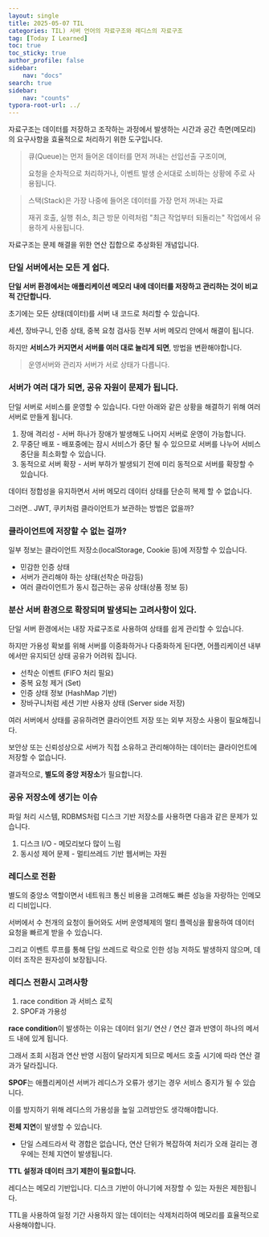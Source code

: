 ```yaml
---
layout: single
title: 2025-05-07 TIL
categories: TIL) 서버 언어의 자료구조와 레디스의 자료구조
tag: [Today I Learned]
toc: true
toc_sticky: true
author_profile: false
sidebar:
    nav: "docs"
search: true
sidebar:
    nav: "counts"
typora-root-url: ../
---
```


자료구조는 데이터를 저장하고 조작하는 과정에서 발생하는 시간과 공간 측면(메모리)의 요구사항을 효율적으로 처리하기 위한 도구입니다.

> 큐(Queue)는 먼저 들어온 데이터를 먼저 꺼내는 선입선출 구조이며,
>
> 요청을 순차적으로 처리하거나, 이벤트 발생 순서대로 소비하는 상황에 주로 사용됩니다.

> 스택(Stack)은 가장 나중에 들어온 데이터를 가장 먼저 꺼내는 자료
>
> 재귀 호출, 실행 취소, 최근 방문 이력처럼 "최근 작업부터 되돌리는" 작업에서 유용하게 사용됩니다.

자료구조는 문제 해결을 위한 연산 집합으로 추상화된 개념입니다.



### 단일 서버에서는 모든 게 쉽다.

**단일 서버 환경에서는 애플리케이션 메모리 내에 데이터를 저장하고 관리하는 것이 비교적 간단합니다.**

초기에는 모든 상태(데이터)를 서버 내 코드로 처리할 수 있습니다.

세션, 장바구니, 인증 상태, 중복 요청 검사등 전부 서버 메모리 안에서 해결이 됩니다.

하지만 **서비스가 커지면서 서버를 여러 대로 늘리게 되면**, 방법을 변환해야합니다.

> 운영서버와 관리자 서버가 서로 상태가 다릅니다.



### 서버가 여러 대가 되면, 공유 자원이 문제가 됩니다.

단일 서버로 서비스를 운영할 수 있습니다. 다만 아래와 같은 상황을 해결하기 위해 여러 서버로 만들게 됩니다.

1. 장애 격리성 - 서버 하나가 장애가 발생해도 나머지 서버로 운영이 가능합니다.
2. 무중단 배포 - 배포중에는 잠시 서비스가 중단 될 수 있으므로 서버를 나누어 서비스 중단을 최소화할 수 있습니다.
3. 동적으로 서버 확장 - 서버 부하가 발생되기 전에 미리 동적으로 서버를 확장할 수 있습니다.

데이터 정합성을 유지하면서 서버 메모리 데이터 상태를 단순히 복제 할 수 없습니다.



그러면.. JWT, 쿠키처럼 클라이언트가 보관하는 방법은 없을까?



### 클라이언트에 저장할 수 없는 걸까?

일부 정보는 클라이언트 저장소(localStorage, Cookie 등)에 저장할 수 있습니다.

+ 민감한 인증 상태
+ 서버가 관리해야 하는 상태(선착순 마감등)
+ 여러 클라이언트가 동시 접근하는 공유 상태(상품 정보 등)



### 분산 서버 환경으로 확장되며 발생되는 고려사항이 있다.

단일 서버 환경에서는 내장 자료구조로 사용하여 상태를 쉽게 관리할 수 있습니다.

하지만 가용성 확보를 위해 서버를 이중화하거나 다중화하게 된다면, 어플리케이션 내부에서만 유지되던 상태 공유가 어려워 집니다.



+ 선착순 이벤트 (FIFO 처리 필요)
+ 중복 요청 제거 (Set)
+ 인증 상태 정보 (HashMap 기반)
+ 장바구니처럼 세션 기반 사용자 상태 (Server side 저장)



여러 서버에서 상태를 공유하려면 클라이언트 저장 또는 외부 저장소 사용이 필요해집니다.

보안상 또는 신뢰성상으로 서버가 직접 소유하고 관리해야하는 데이터는 클라이언트에 저장할 수 없습니다.

결과적으로, **별도의 중앙 저장소**가 필요합니다.



### 공유 저장소에 생기는 이슈

파일 처리 시스템, RDBMS처럼 디스크 기반 저장소를 사용하면 다음과 같은 문제가 있습니다.

1. 디스크 I/O - 메모리보다 많이 느림
2. 동시성 제어 문제 - 멀티쓰레드 기반 웹서버는 자원 



### 레디스로 전환

별도의 중앙소 역할이면서 네트워크 통신 비용을 고려해도 빠른 성능을 자랑하는 인메모리 디비입니다.

서버에서 수 천개의 요청이 들어와도 서버 운영체제의 멀티 플렉싱을 활용하여 데이터 요청을 빠르게 받을 수 있습니다.

그리고 이벤트 루프를 통해 단일 쓰레드로 락으로 인한 성능 저하도 발생하지 않으며, 데이터 조작은 원자성이 보장됩니다.



### 레디스 전환시 고려사항

1. race condition 과 서비스 로직
2. SPOF과 가용성



**race condition**이 발생하는 이유는 데이터 읽기/ 연산 / 연산 결과 반영이 하나의 메서드 내에 있게 됩니다.

그래서 조회 시점과 연산 반영 시점이 달라지게 되므로 메서드 호출 시기에 따라 연산 결과가 달라집니다.



**SPOF**는 애플리케이션 서버가 레디스가 오류가 생기는 경우 서비스 중지가 될 수 있습니다.

이를 방지하기 위해 레디스의 가용성을 높일 고려방안도 생각해야합니다.



**전체 지연**이 발생할 수 있습니다.

+ 단일 스레드라서 락 경합은 없습니다, 연산 단위가 복잡하여 처리가 오래 걸리는 경우에는 전체 지연이 발생됩니다.



**TTL 설정과 데이터 크기 제한이 필요합니다.**

레디스는 메모리 기반입니다. 디스크 기반이 아니기에 저장할 수 있는 자원은 제한됩니다.

TTL을 사용하여 일정 기간 사용하지 않는 데이터는 삭제처리하여 메모리를 효율적으로 사용해야합니다.



